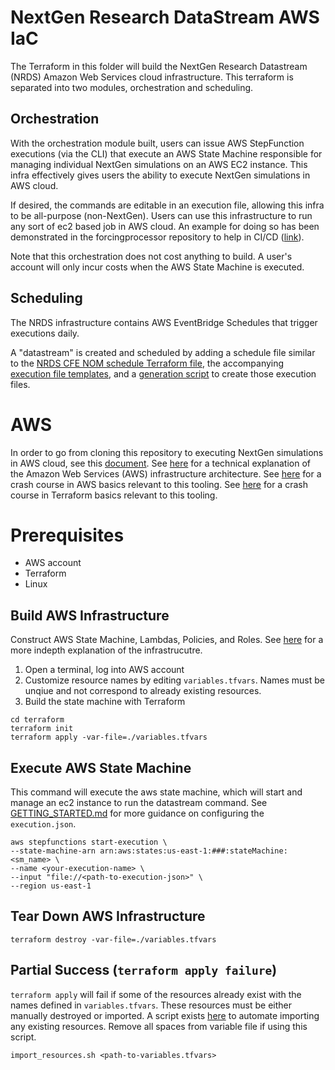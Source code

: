 # NextGen Research DataStream AWS IaC
The Terraform in this folder will build the NextGen Research Datastream (NRDS) Amazon Web Services cloud infrastructure. This terraform is separated into two modules, orchestration and scheduling. 

## Orchestration
With the orchestration module built, users can issue AWS StepFunction executions (via the CLI) that execute an AWS State Machine responsible for managing individual NextGen simulations on an AWS EC2 instance. This infra effectively gives users the ability to execute NextGen simulations in AWS cloud. 

If desired, the commands are editable in an execution file, allowing this infra to be all-purpose (non-NextGen). Users can use this infrastructure to run any sort of ec2 based job in AWS cloud. An example for doing so has been demonstrated in the forcingprocessor repository to help in CI/CD ([link](https://github.com/CIROH-UA/forcingprocessor/blob/main/.github/executions/fp_ds_test_execution_arm.json)).

Note that this orchestration does not cost anything to build. A user's account will only incur costs when the AWS State Machine is executed. 

## Scheduling
The NRDS infrastructure contains AWS EventBridge Schedules that trigger executions daily. 

A "datastream" is created and scheduled by adding a schedule file similar to the [NRDS CFE NOM schedule Terraform file](https://github.com/CIROH-UA/ngen-datastream/blob/main/infra/aws/terraform/modules/schedules/nrds_cfe_nom_schedules.tf), the accompanying [execution file templates](https://github.com/CIROH-UA/ngen-datastream/blob/main/infra/aws/terraform/modules/schedules/executions/templates/execution_datastream_VPU_template.json), and a [generation script](https://github.com/CIROH-UA/ngen-datastream/blob/main/infra/aws/python/src/research_datastream/gen_vpu_execs.py) to create those execution files.

# AWS
In order to go from cloning this repository to executing NextGen simulations in AWS cloud, see this [document](https://github.com/CIROH-UA/ngen-datastream/blob/main/infra/aws/terraform/docs/GETTING_STARTED.md).
See [here](https://github.com/CIROH-UA/ngen-datastream/blob/main/infra/aws/terraform/docs/ARCHITECTURE.md) for a technical explanation of the Amazon Web Services (AWS) infrastructure architecture. See [here](https://github.com/CIROH-UA/ngen-datastream/blob/main/infra/aws/terraform/docs/AWS_BASICS.md) for a crash course in AWS basics relevant to this tooling. See [here](https://github.com/CIROH-UA/ngen-datastream/blob/main/infra/aws/terraform/docs/TERRAFORM_BASICS.md) for a crash course in Terraform basics relevant to this tooling.

# Prerequisites
* AWS account
* Terraform
* Linux

## Build AWS Infrastructure
Construct AWS State Machine, Lambdas, Policies, and Roles. See [here](https://github.com/CIROH-UA/ngen-datastream/blob/main/infra/aws/terraform/docs/ARCHITECTURE.md) for a more indepth explanation of the infrastrucutre.
1) Open a terminal, log into AWS account
2) Customize resource names by editing `variables.tfvars`. Names must be unqiue and not correspond to already existing resources. 
3) Build the state machine with Terraform
```
cd terraform
terraform init
terraform apply -var-file=./variables.tfvars
```

## Execute AWS State Machine
This command will execute the aws state machine, which will start and manage an ec2 instance to run the datastream command. See [GETTING_STARTED.md](https://github.com/CIROH-UA/ngen-datastream/blob/main/infra/aws/terraform/docs/GETTING_STARTED.md#create-execution-file) for more guidance on configuring the `execution.json`.
```
aws stepfunctions start-execution \
--state-machine-arn arn:aws:states:us-east-1:###:stateMachine:<sm_name> \
--name <your-execution-name> \
--input "file://<path-to-execution-json>" \
--region us-east-1
```

## Tear Down AWS Infrastructure
```
terraform destroy -var-file=./variables.tfvars
```

## Partial Success (`terraform apply failure`)
`terraform apply` will fail if some of the resources already exist with the names defined in `variables.tfvars`. These resources must be either manually destroyed or imported. A script exists [here](https://github.com/CIROH-UA/ngen-datastream/blob/main/infra/aws/shell/import_resources.sh) to automate importing any existing resources. Remove all spaces from variable file if using this script.
```
import_resources.sh <path-to-variables.tfvars>
```
